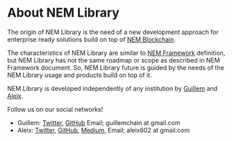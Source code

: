# About NEM Library

The origin of NEM Library is the need of a new development approach for enterprise
ready solutions build on top of [NEM Blockchain][NEM-official].

The characteristics of NEM Library are similar to [NEM Framework][NEM-Framework] definition, but
NEM Library has not the same roadmap or scope as described in NEM Framework document. So, NEM Library future is guided
by the needs of the NEM Library usage and products build on top of it.

NEM Library is developed independently of any institution by [Guillem][GH-Guillem] and [Aleix][GH-Aleix].

Follow us on our social networks!

- Guillem: [Twitter](https://twitter.com/gsolecubilo), [GitHub][GH-Guillem] Email; guillemchain at gmail.com
- Aleix: [Twitter](https://twitter.com/aleix_mp), [GitHub][GH-Aleix], [Medium](https://medium.com/@aleixmorgadas), Email; aleix602 at gmail.com

[GH-Guillem]: https://github.com/guillemsole
[GH-Aleix]: https://github.com/aleixmorgadas
[NEM-official]: https://nem.io
[NEM-Framework]: https://forum.nem.io/t/nem-framework-community-proposal/5174